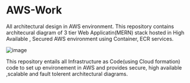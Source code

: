 # AWS-Work
All architectural design in AWS environment.
This repository contains architecural diagram of 3 tier Web Applicatin(MERN) stack hosted in High Available , Secured AWS environment using Container, ECR services.

![image](https://user-images.githubusercontent.com/31379945/120932682-67d1ad00-c714-11eb-89e7-071f9f2a66ce.png)


This repository entails all Infrastructure as Code(using Cloud formation) code to set up environement in AWS and provides secure, high available ,scalable and  fault tolerent architectural diagrams.
